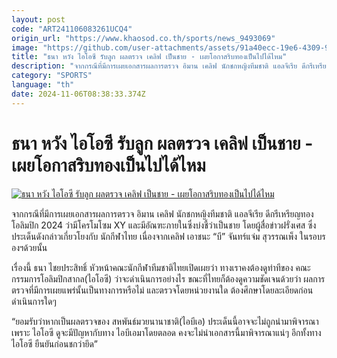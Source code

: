 ```yaml
---
layout: post
code: "ART241106083261UCQ4"
origin_url: "https://www.khaosod.co.th/sports/news_9493069"
image: "https://github.com/user-attachments/assets/91a40ecc-19e6-4309-968a-a169e802f5c1"
title: "ธนา หวัง ไอโอซี รับลูก ผลตรวจ เคลิฟ เป็นชาย - เผยโอกาสริบทองเป็นไปได้ไหม"
description: "จากกรณีที่มีการเผยเอกสารผลการตรวจ อิมาน เคลิฟ นักชกหญิงทีมชาติ แอลจีเรีย ดีกรีเหรียญทอง โอลิมปิก 2024 ว่ามีโครโมโซม XY และมีอัณฑะภายในซึ่งบ่งชี้ว่าเป็นชา"
category: "SPORTS"
language: "th"
date: 2024-11-06T08:38:33.374Z
---
```


# ธนา หวัง ไอโอซี รับลูก ผลตรวจ เคลิฟ เป็นชาย - เผยโอกาสริบทองเป็นไปได้ไหม

[![ธนา หวัง ไอโอซี รับลูก ผลตรวจ เคลิฟ เป็นชาย - เผยโอกาสริบทองเป็นไปได้ไหม](https://www.khaosod.co.th/wpapp/uploads/2024/11/คาลิฟ.jpg "ธนา หวัง ไอโอซี รับลูก ผลตรวจ เคลิฟ เป็นชาย - เผยโอกาสริบทองเป็นไปได้ไหม")](https://www.khaosod.co.th/wpapp/uploads/2024/11/คาลิฟ.jpg)

จากกรณีที่มีการเผยเอกสารผลการตรวจ อิมาน เคลิฟ นักชกหญิงทีมชาติ แอลจีเรีย ดีกรีเหรียญทอง โอลิมปิก 2024 ว่ามีโครโมโซม XY และมีอัณฑะภายในซึ่งบ่งชี้ว่าเป็นชาย โดยผู้สื่อข่าวฝรั่งเศส ซึ่งประเด็นดังกล่าวเกี่ยวโยงกับ นักกีฬาไทย เนื่องจากเคลิฟ เอาชนะ “บี” จันทร์แจ่ม สุวรรณเพ็ง ในรอบรองฯด้วยนั้น

เรื่องนี้ ธนา ไชยประสิทธิ์ หัวหน้าคณะนักกีฬาทีมชาติไทยเปิดเผยว่า ทางเราคงต้องดูท่าทีของ คณะกรรมการโอลิมปิกสากล(ไอโอซี) ว่าจะดำเนินการอย่างไร ขณะที่ไทยก็ต้องดูความชัดเจนด้วยว่า ผลการตรวจที่มีการเผยแพร่นั้นเป็นทางการหรือไม่ และตรวจโดยหน่วยงานใด ต้องศึกษาโดยละเอียดก่อนดำเนินการใดๆ

“ยอมรับว่าหากเป็นผลตรวจของ สหพันธ์มวยนานาชาติ(ไอบีเอ) ประเด็นนี้อาจจะไม่ถูกนำมาพิจารณา เพราะ ไอโอซี ดูจะมีปัญหากับทาง ไอบีเอมาโดยตลอด คงจะไม่นำเอกสารนี้มาพิจารณาแน่ๆ อีกทั้งทาง ไอโอซี ยืนยันก่อนชกว่ายึด”